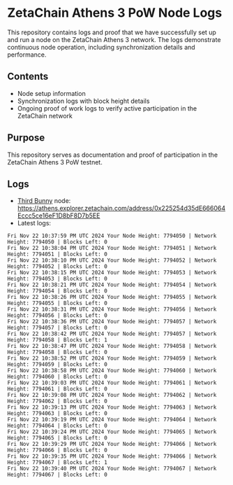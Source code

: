 # ZetaChain Athens 3 PoW Node Logs
This repository contains logs and proof that we have successfully set up and run a node on the ZetaChain Athens 3 network. The logs demonstrate continuous node operation, including synchronization details and performance.

## Contents
- Node setup information
- Synchronization logs with block height details
- Ongoing proof of work logs to verify active participation in the ZetaChain network

## Purpose
This repository serves as documentation and proof of participation in the ZetaChain Athens 3 PoW testnet.

## Logs

- [Third Bunny](https://thirdbunny.xyz/) node: https://athens.explorer.zetachain.com/address/0x225254d35dE666064Eccc5ce16eF1D8bF8D7b5EE
- Latest logs:
```
Fri Nov 22 10:37:59 PM UTC 2024 Your Node Height: 7794050 | Network Height: 7794050 | Blocks Left: 0
Fri Nov 22 10:38:04 PM UTC 2024 Your Node Height: 7794051 | Network Height: 7794051 | Blocks Left: 0
Fri Nov 22 10:38:10 PM UTC 2024 Your Node Height: 7794052 | Network Height: 7794052 | Blocks Left: 0
Fri Nov 22 10:38:15 PM UTC 2024 Your Node Height: 7794053 | Network Height: 7794053 | Blocks Left: 0
Fri Nov 22 10:38:21 PM UTC 2024 Your Node Height: 7794054 | Network Height: 7794054 | Blocks Left: 0
Fri Nov 22 10:38:26 PM UTC 2024 Your Node Height: 7794055 | Network Height: 7794055 | Blocks Left: 0
Fri Nov 22 10:38:31 PM UTC 2024 Your Node Height: 7794056 | Network Height: 7794056 | Blocks Left: 0
Fri Nov 22 10:38:36 PM UTC 2024 Your Node Height: 7794057 | Network Height: 7794057 | Blocks Left: 0
Fri Nov 22 10:38:42 PM UTC 2024 Your Node Height: 7794057 | Network Height: 7794058 | Blocks Left: 1
Fri Nov 22 10:38:47 PM UTC 2024 Your Node Height: 7794058 | Network Height: 7794058 | Blocks Left: 0
Fri Nov 22 10:38:52 PM UTC 2024 Your Node Height: 7794059 | Network Height: 7794059 | Blocks Left: 0
Fri Nov 22 10:38:58 PM UTC 2024 Your Node Height: 7794060 | Network Height: 7794060 | Blocks Left: 0
Fri Nov 22 10:39:03 PM UTC 2024 Your Node Height: 7794061 | Network Height: 7794061 | Blocks Left: 0
Fri Nov 22 10:39:08 PM UTC 2024 Your Node Height: 7794062 | Network Height: 7794062 | Blocks Left: 0
Fri Nov 22 10:39:13 PM UTC 2024 Your Node Height: 7794063 | Network Height: 7794063 | Blocks Left: 0
Fri Nov 22 10:39:19 PM UTC 2024 Your Node Height: 7794064 | Network Height: 7794064 | Blocks Left: 0
Fri Nov 22 10:39:24 PM UTC 2024 Your Node Height: 7794065 | Network Height: 7794065 | Blocks Left: 0
Fri Nov 22 10:39:29 PM UTC 2024 Your Node Height: 7794066 | Network Height: 7794066 | Blocks Left: 0
Fri Nov 22 10:39:35 PM UTC 2024 Your Node Height: 7794066 | Network Height: 7794067 | Blocks Left: 1
Fri Nov 22 10:39:40 PM UTC 2024 Your Node Height: 7794067 | Network Height: 7794067 | Blocks Left: 0
```

